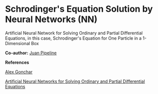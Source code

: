 # Schrodinger's Equation Solution by Neural Networks (NN)
Artificial Neural Network for Solving Ordinary and Partial Differential Equations, in this case, Schrodinger's Equation for One Particle in a 1-Dimensional Box

**Co-author:**
[Juan Pipeline](https://github.com/juanpipeline)

**References**

[Alex Gonchar](https://github.com/Rachnog/Neural-Networks-for-Differential-Equations)

[Artificial Neural Networks for Solving Ordinary and Partial Differential Equations](https://arxiv.org/pdf/physics/9705023.pdf)
